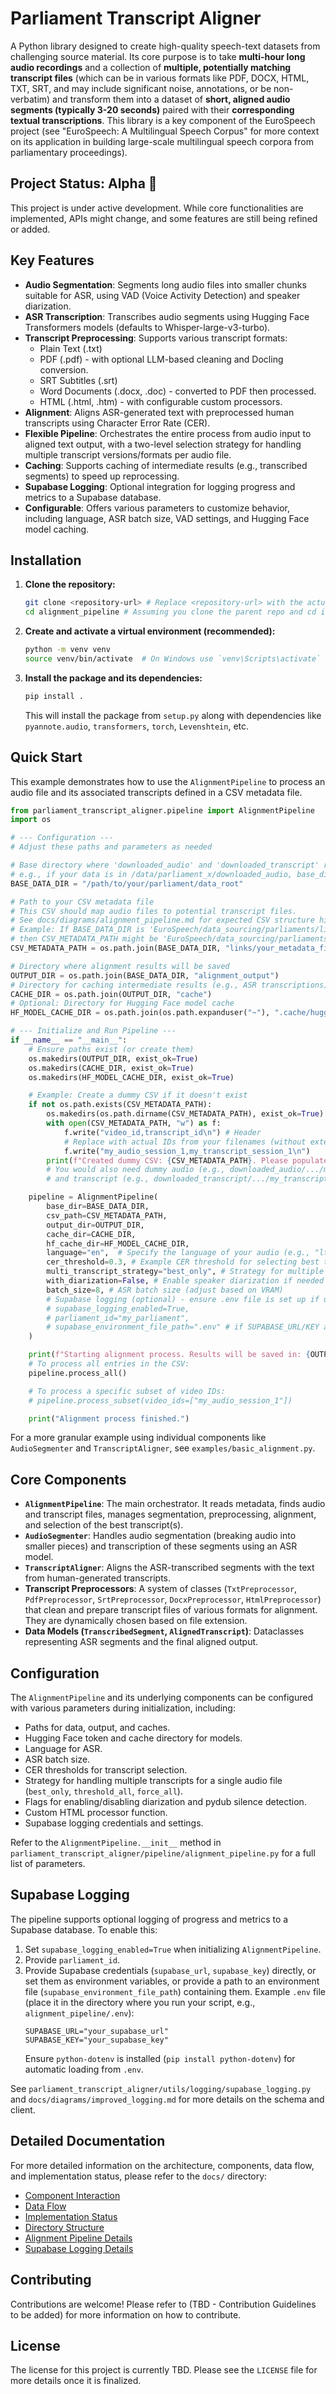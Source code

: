 # Parliament Transcript Aligner

A Python library designed to create high-quality speech-text datasets from challenging source material. Its core purpose is to take **multi-hour long audio recordings** and a collection of **multiple, potentially matching transcript files** (which can be in various formats like PDF, DOCX, HTML, TXT, SRT, and may include significant noise, annotations, or be non-verbatim) and transform them into a dataset of **short, aligned audio segments (typically 3-20 seconds)** paired with their **corresponding textual transcriptions**. This library is a key component of the EuroSpeech project (see "EuroSpeech: A Multilingual Speech Corpus" for more context on its application in building large-scale multilingual speech corpora from parliamentary proceedings).

## Project Status: Alpha 🚧

This project is under active development. While core functionalities are implemented, APIs might change, and some features are still being refined or added.

## Key Features

-   **Audio Segmentation**: Segments long audio files into smaller chunks suitable for ASR, using VAD (Voice Activity Detection) and speaker diarization.
-   **ASR Transcription**: Transcribes audio segments using Hugging Face Transformers models (defaults to Whisper-large-v3-turbo).
-   **Transcript Preprocessing**: Supports various transcript formats:
    -   Plain Text (.txt)
    -   PDF (.pdf) - with optional LLM-based cleaning and Docling conversion.
    -   SRT Subtitles (.srt)
    -   Word Documents (.docx, .doc) - converted to PDF then processed.
    -   HTML (.html, .htm) - with configurable custom processors.
-   **Alignment**: Aligns ASR-generated text with preprocessed human transcripts using Character Error Rate (CER).
-   **Flexible Pipeline**: Orchestrates the entire process from audio input to aligned text output, with a two-level selection strategy for handling multiple transcript versions/formats per audio file.
-   **Caching**: Supports caching of intermediate results (e.g., transcribed segments) to speed up reprocessing.
-   **Supabase Logging**: Optional integration for logging progress and metrics to a Supabase database.
-   **Configurable**: Offers various parameters to customize behavior, including language, ASR batch size, VAD settings, and Hugging Face model caching.

## Installation

1.  **Clone the repository:**
    ```bash
    git clone <repository-url> # Replace <repository-url> with the actual URL
    cd alignment_pipeline # Assuming you clone the parent repo and cd into this sub-directory
    ```
2.  **Create and activate a virtual environment (recommended):**
    ```bash
    python -m venv venv
    source venv/bin/activate  # On Windows use `venv\Scripts\activate`
    ```
3.  **Install the package and its dependencies:**
    ```bash
    pip install .
    ```
    This will install the package from `setup.py` along with dependencies like `pyannote.audio`, `transformers`, `torch`, `Levenshtein`, etc.

## Quick Start

This example demonstrates how to use the `AlignmentPipeline` to process an audio file and its associated transcripts defined in a CSV metadata file.

```python
from parliament_transcript_aligner.pipeline import AlignmentPipeline
import os

# --- Configuration ---
# Adjust these paths and parameters as needed

# Base directory where 'downloaded_audio' and 'downloaded_transcript' reside
# e.g., if your data is in /data/parliament_x/downloaded_audio, base_dir is /data/parliament_x
BASE_DATA_DIR = "/path/to/your/parliament/data_root"

# Path to your CSV metadata file
# This CSV should map audio files to potential transcript files.
# See docs/diagrams/alignment_pipeline.md for expected CSV structure hints.
# Example: If BASE_DATA_DIR is 'EuroSpeech/data_sourcing/parliaments/lithuania'
# then CSV_METADATA_PATH might be 'EuroSpeech/data_sourcing/parliaments/lithuania/links/lithuanian_parliament_sessions.csv'
CSV_METADATA_PATH = os.path.join(BASE_DATA_DIR, "links/your_metadata_file.csv")

# Directory where alignment results will be saved
OUTPUT_DIR = os.path.join(BASE_DATA_DIR, "alignment_output")
# Directory for caching intermediate results (e.g., ASR transcriptions)
CACHE_DIR = os.path.join(OUTPUT_DIR, "cache")
# Optional: Directory for Hugging Face model cache
HF_MODEL_CACHE_DIR = os.path.join(os.path.expanduser("~"), ".cache/huggingface_models_aligner")

# --- Initialize and Run Pipeline ---
if __name__ == "__main__":
    # Ensure paths exist (or create them)
    os.makedirs(OUTPUT_DIR, exist_ok=True)
    os.makedirs(CACHE_DIR, exist_ok=True)
    os.makedirs(HF_MODEL_CACHE_DIR, exist_ok=True)

    # Example: Create a dummy CSV if it doesn't exist
    if not os.path.exists(CSV_METADATA_PATH):
        os.makedirs(os.path.dirname(CSV_METADATA_PATH), exist_ok=True)
        with open(CSV_METADATA_PATH, "w") as f:
            f.write("video_id,transcript_id\n") # Header
            # Replace with actual IDs from your filenames (without extensions)
            f.write("my_audio_session_1,my_transcript_session_1\n") 
        print(f"Created dummy CSV: {CSV_METADATA_PATH}. Please populate it with your data.")
        # You would also need dummy audio (e.g., downloaded_audio/.../my_audio_session_1.opus)
        # and transcript (e.g., downloaded_transcript/.../my_transcript_session_1.txt) files.

    pipeline = AlignmentPipeline(
        base_dir=BASE_DATA_DIR,
        csv_path=CSV_METADATA_PATH,
        output_dir=OUTPUT_DIR,
        cache_dir=CACHE_DIR,
        hf_cache_dir=HF_MODEL_CACHE_DIR,
        language="en",  # Specify the language of your audio (e.g., "lt" for Lithuanian)
        cer_threshold=0.3, # Example CER threshold for selecting best transcript
        multi_transcript_strategy="best_only", # Strategy for multiple transcripts
        with_diarization=False, # Enable speaker diarization if needed
        batch_size=8, # ASR batch size (adjust based on VRAM)
        # Supabase logging (optional) - ensure .env file is set up if using
        # supabase_logging_enabled=True,
        # parliament_id="my_parliament", 
        # supabase_environment_file_path=".env" # if SUPABASE_URL/KEY are in .env
    )

    print(f"Starting alignment process. Results will be saved in: {OUTPUT_DIR}")
    # To process all entries in the CSV:
    pipeline.process_all()

    # To process a specific subset of video IDs:
    # pipeline.process_subset(video_ids=["my_audio_session_1"])

    print("Alignment process finished.")
```

For a more granular example using individual components like `AudioSegmenter` and `TranscriptAligner`, see `examples/basic_alignment.py`.

## Core Components

-   **`AlignmentPipeline`**: The main orchestrator. It reads metadata, finds audio and transcript files, manages segmentation, preprocessing, alignment, and selection of the best transcript(s).
-   **`AudioSegmenter`**: Handles audio segmentation (breaking audio into smaller pieces) and transcription of these segments using an ASR model.
-   **`TranscriptAligner`**: Aligns the ASR-transcribed segments with the text from human-generated transcripts.
-   **Transcript Preprocessors**: A system of classes (`TxtPreprocessor`, `PdfPreprocessor`, `SrtPreprocessor`, `DocxPreprocessor`, `HtmlPreprocessor`) that clean and prepare transcript files of various formats for alignment. They are dynamically chosen based on file extension.
-   **Data Models (`TranscribedSegment`, `AlignedTranscript`)**: Dataclasses representing ASR segments and the final aligned output.

## Configuration

The `AlignmentPipeline` and its underlying components can be configured with various parameters during initialization, including:

-   Paths for data, output, and caches.
-   Hugging Face token and cache directory for models.
-   Language for ASR.
-   ASR batch size.
-   CER thresholds for transcript selection.
-   Strategy for handling multiple transcripts for a single audio file (`best_only`, `threshold_all`, `force_all`).
-   Flags for enabling/disabling diarization and pydub silence detection.
-   Custom HTML processor function.
-   Supabase logging credentials and settings.

Refer to the `AlignmentPipeline.__init__` method in `parliament_transcript_aligner/pipeline/alignment_pipeline.py` for a full list of parameters.

## Supabase Logging

The pipeline supports optional logging of progress and metrics to a Supabase database. To enable this:
1.  Set `supabase_logging_enabled=True` when initializing `AlignmentPipeline`.
2.  Provide `parliament_id`.
3.  Provide Supabase credentials (`supabase_url`, `supabase_key`) directly, or set them as environment variables, or provide a path to an environment file (`supabase_environment_file_path`) containing them.
    Example `.env` file (place it in the directory where you run your script, e.g., `alignment_pipeline/.env`):
    ```env
    SUPABASE_URL="your_supabase_url"
    SUPABASE_KEY="your_supabase_key"
    ```
    Ensure `python-dotenv` is installed (`pip install python-dotenv`) for automatic loading from `.env`.

See `parliament_transcript_aligner/utils/logging/supabase_logging.py` and `docs/diagrams/improved_logging.md` for more details on the schema and client.

## Detailed Documentation

For more detailed information on the architecture, components, data flow, and implementation status, please refer to the `docs/` directory:
-   [Component Interaction](docs/diagrams/component_diagram.md)
-   [Data Flow](docs/diagrams/data_flow.md)
-   [Implementation Status](docs/diagrams/implementation_status.md)
-   [Directory Structure](docs/directory_structure.md)
-   [Alignment Pipeline Details](parliament_transcript_aligner/pipeline/alignment_pipeline.md)
-   [Supabase Logging Details](parliament_transcript_aligner/utils/logging/supabase_loggin.md)

## Contributing

Contributions are welcome! Please refer to (TBD - Contribution Guidelines to be added) for more information on how to contribute.

## License

The license for this project is currently TBD. Please see the `LICENSE` file for more details once it is finalized.

